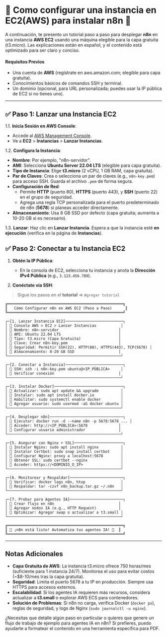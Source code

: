 #  :abacus: Como configurar una instancia en EC2(AWS) para instalar n8n :robot:

A continuación, te presento un tutorial paso a paso para desplegar **n8n** en una instancia **AWS EC2** usando una máquina elegible para la capa gratuita (t3.micro). Las explicaciones están en español, y el contenido está optimizado para ser claro y conciso.

#### Requisitos Previos
- Una cuenta de **AWS** (regístrate en aws.amazon.com; elegible para capa gratuita).
- Conocimientos básicos de comandos SSH y terminal.
- Un dominio (opcional, para URL personalizada; puedes usar la IP pública de EC2 si no tienes uno).

---
## ✅ Paso 1: Lanzar una Instancia EC2
1.1. **Inicia Sesión en AWS Console**:
   - Accede al [AWS Management Console](https://aws.amazon.com/console/).
   - Ve a **EC2** > **Instancias** > **Lanzar Instancias**.

1.2. **Configura la Instancia**:
   - **Nombre**: Por ejemplo, "n8n-servidor".
   - **AMI**: Selecciona **Ubuntu Server 22.04 LTS** (elegible para capa gratuita).
   - **Tipo de Instancia**: Elige **t3.micro** (2 vCPU, 1 GB RAM, capa gratuita).
   - **Par de Claves**: Crea o selecciona un par de claves (e.g., `n8n-key.pem`) para acceso SSH. Guarda el archivo `.pem` de forma segura.
   - **Configuración de Red**:
     - Permite **HTTP** (puerto 80), **HTTPS** (puerto 443), y **SSH** (puerto 22) en el grupo de seguridad.
     - Agrega una regla TCP personalizada para el puerto predeterminado de n8n (**5678**) si planeas acceder directamente.
   - **Almacenamiento**: Usa 8 GB SSD por defecto (capa gratuita; aumenta a 10-20 GB si es necesario).

1.3. **Lanzar**: Haz clic en **Lanzar Instancia**. Espera a que la instancia esté **en ejecución** (verifica en la página de **Instancias**).


## ✅ Paso 2: Conectar a tu Instancia EC2
1. **Obtén la IP Pública**:
   - En la consola de EC2, selecciona tu instancia y anota la **Dirección IPv4 Pública** (e.g., `3.123.456.789`).

2. **Conéctate vía SSH**:

> Sigue los pasos en el **tutorial** => `Agregar tutorial`




```
╔════════════════════════════════════════════════════╗
║   Cómo Configurar n8n en AWS EC2 (Paso a Paso)      ║
╚════════════════════════════════════════════════════╝

┌─[1. Lanzar Instancia EC2]──────────────────────────┐
│ 🔹 Consola AWS > EC2 > Lanzar Instancias           │
│ 🔹 Nombre: n8n-servidor                           │
│ 🔹 AMI: Ubuntu 22.04 LTS                          │
│ 🔹 Tipo: t3.micro (Capa Gratuita)                 │
│ 🔹 Clave: Crear n8n-key.pem                       │
│ 🔹 Seguridad: Permitir SSH(22), HTTP(80), HTTPS(443), TCP(5678) │
│ 🔹 Almacenamiento: 8-20 GB SSD                    │
└───────────────────────────────────────────────────┘

┌─[2. Conectar a Instancia]──────────────────────────┐
│ 🔹 SSH: ssh -i n8n-key.pem ubuntu@<IP_PÚBLICA>     │
│ 🔹 Verificar conexión                             │
└───────────────────────────────────────────────────┘

┌─[3. Instalar Docker]───────────────────────────────┐
│ 🔹 Actualizar: sudo apt update && upgrade          │
│ 🔹 Instalar: sudo apt install docker.io            │
│ 🔹 Habilitar: sudo systemctl enable docker         │
│ 🔹 Agregar usuario: sudo usermod -aG docker ubuntu │
└───────────────────────────────────────────────────┘

┌─[4. Desplegar n8n]─────────────────────────────────┐
│ 🔹 Ejecutar: docker run -d --name n8n -p 5678:5678 ... │
│ 🔹 Acceder: http://<IP_PÚBLICA>:5678              │
│ 🔹 Configurar usuario administrador               │
└───────────────────────────────────────────────────┘

┌─[5. Asegurar con Nginx + SSL]──────────────────────┐
│ 🔹 Instalar Nginx: sudo apt install nginx          │
│ 🔹 Instalar Certbot: sudo snap install certbot     │
│ 🔹 Configurar Nginx: proxy a localhost:5678        │
│ 🔹 Obtener SSL: sudo certbot --nginx               │
│ 🔹 Acceder: https://<DOMINIO_O_IP>                 │
└───────────────────────────────────────────────────┘

┌─[6. Monitorear y Respaldar]────────────────────────┐
│ 🔹 Verificar: docker logs n8n, htop                │
│ 🔹 Respaldar: tar -czvf n8n_backup.tar.gz ~/.n8n   │
└───────────────────────────────────────────────────┘

┌─[7. Probar para Agentes IA]────────────────────────┐
│ 🔹 Crear flujo en n8n                             │
│ 🔹 Agregar nodos IA (e.g., HTTP Request)          │
│ 🔹 Optimizar: Agregar swap o actualizar a t3.small │
└───────────────────────────────────────────────────┘

╔════════════════════════════════════════════════════╗
║ 🚀 ¡n8n está listo! Automatiza tus agentes IA! 🚀  ║
╚════════════════════════════════════════════════════╝
```


---
## Notas Adicionales
- **Capa Gratuita de AWS**: La instancia t3.micro ofrece 750 horas/mes (suficiente para 1 instancia 24/7). Monitorea el uso para evitar costos (~$8-10/mes tras la capa gratuita).
- **Seguridad**: Limita el puerto 5678 a tu IP en producción. Siempre usa HTTPS para accesos externos.
- **Escalabilidad**: Si los agentes IA requieren más recursos, considera actualizar a **t3.small** o explorar AWS ECS para contenedores.
- **Solución de Problemas**: Si n8n no carga, verifica Docker (`docker ps`), reglas de seguridad, y logs de Nginx (`sudo journalctl -u nginx`).

¿Necesitas que detalle algún paso en particular o quieres que genere un flujo de trabajo de ejemplo para agentes IA en n8n? Si prefieres, puedo ayudarte a formatear el contenido en una herramienta específica para PDF.

